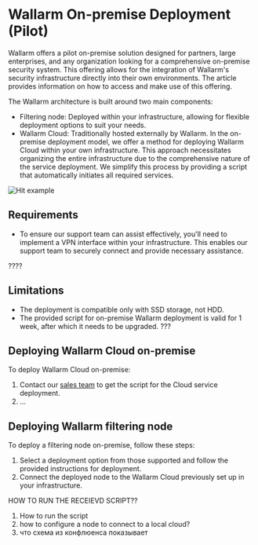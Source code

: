 # Wallarm On-premise Deployment (Pilot)

Wallarm offers a pilot on-premise solution designed for partners, large enterprises, and any organization looking for a comprehensive on-premise security system. This offering allows for the integration of Wallarm's security infrastructure directly into their own environments. The article provides information on how to access and make use of this offering.

The Wallarm architecture is built around two main components:

* Filtering node: Deployed within your infrastructure, allowing for flexible deployment options to suit your needs.
* Wallarm Cloud: Traditionally hosted externally by Wallarm. In the on-premise deployment model, we offer a method for deploying Wallarm Cloud within your own infrastructure. This approach necessitates organizing the entire infrastructure due to the comprehensive nature of the service deployment. We simplify this process by providing a script that automatically initiates all required services.

![Hit example](../images/waf-installation/on-premise.png)

## Requirements

* To ensure our support team can assist effectively, you'll need to implement a VPN interface within your infrastructure. This enables our support team to securely connect and provide necessary assistance. 

????

## Limitations

* The deployment is compatible only with SSD storage, not HDD.
* The provided script for on-premise Wallarm deployment is valid for 1 week, after which it needs to be upgraded. ???

## Deploying Wallarm Cloud on-premise

To deploy Wallarm Cloud on-premise:

1. Contact our [sales team](mailto:sales@wallarm.com) to get the script for the Cloud service deployment.
1. ...

## Deploying Wallarm filtering node

To deploy a filtering node on-premise, follow these steps:

1. Select a deployment option from those supported and follow the provided instructions for deployment.
1. Connect the deployed node to the Wallarm Cloud previously set up in your infrastructure.



HOW TO RUN THE RECEIEVD SCRIPT??

1. How to run the script
1. how to configure a node to connect to a local cloud?
1. что схема из конфлюенса показывает